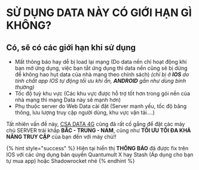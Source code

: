 # SỬ DỤNG DATA NÀY CÓ GIỚI HẠN GÌ KHÔNG?

## Có, sẽ có các giới hạn khi sử dụng

* Mất thông báo hay dễ bị load lại mạng (Do data nền chỉ hoạt động khi bạn mở ứng dụng, việc bạn tắt ứng dụng thì data nền cũng sẽ bị dừng để không hao hụt data của nhà mạng theo chính sách) _(chỉ bị ở **IOS** do tính chất app IOS tự động tối ưu khi ẩn, **ANDROID** gần như dùng bình thường)_
* Tốc độ tuỳ khu vực (Các khu vực được hỗ trợ tốt hơn trong gói nền của nhà mạng thì mạng Data này sẽ mạnh hơn)
* Phụ thuộc server do Web Data cài đặt (Server mạnh yếu, tốc độ băng thông, lưu lượng truy cập người dùng, khu vực vận tải....)

Tất nhiên vấn đề này, [CSA DATA 4G](https://csadata4g.me/) cũng đã rất cố gắng để đặt các máy chủ SERVER trải khắp **BẮC - TRUNG - NAM**, cũng như **TỐI ƯU TỐI ĐA KHẢ NĂNG TRUY CẬP** của bạn đến với máy chủ!!

{% hint style="success" %}
Hiện tại hiển thị **THÔNG BÁO** đã được fix trên IOS với các ứng dụng bản quyền Quantumult X hay Stash (Áp dụng cho bạn tự mua app) hoặc Shadowrocket nhé
{% endhint %}
